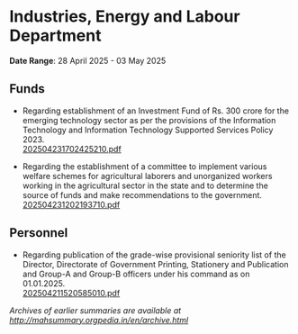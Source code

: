 # Industries, Energy and Labour Department

**Date Range**: 28 April 2025 - 03 May 2025


## Funds
- Regarding establishment of an Investment Fund of Rs. 300 crore for the emerging technology sector as per the provisions of the Information Technology and Information Technology Supported Services Policy 2023.\
  [202504231702425210.pdf](https://gr.maharashtra.gov.in/Site/Upload/Government%20Resolutions/English/202504231702425210.pdf)

- Regarding the establishment of a committee to implement various welfare schemes for agricultural laborers and unorganized workers working in the agricultural sector in the state and to determine the source of funds and make recommendations to the government.\
  [202504231202193710.pdf](https://gr.maharashtra.gov.in/Site/Upload/Government%20Resolutions/English/202504231202193710.pdf)

## Personnel
- Regarding publication of the grade-wise provisional seniority list of the Director, Directorate of Government Printing, Stationery and Publication and Group-A and Group-B officers under his command as on 01.01.2025.\
  [202504211520585010.pdf](https://gr.maharashtra.gov.in/Site/Upload/Government%20Resolutions/English/202504211520585010.pdf)


*Archives of earlier summaries are available at http://mahsummary.orgpedia.in/en/archive.html*